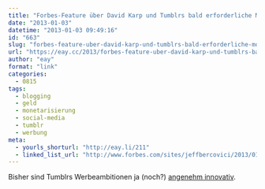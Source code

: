 ```yaml
---
title: "Forbes-Feature über David Karp und Tumblrs bald erforderliche Monetarisierung"
date: "2013-01-03"
datetime: "2013-01-03 09:49:16"
id: "663"
slug: "forbes-feature-uber-david-karp-und-tumblrs-bald-erforderliche-monetarisierung"
url: "https://eay.cc/2013/forbes-feature-uber-david-karp-und-tumblrs-bald-erforderliche-monetarisierung/"
author: "eay"
format: "link"
categories:
  - 0815
tags:
  - blogging
  - geld
  - monetarisierung
  - social-media
  - tumblr
  - werbung
meta:
  - yourls_shorturl: "http://eay.li/211"
  - linked_list_url: "http://www.forbes.com/sites/jeffbercovici/2013/01/02/tumblr-david-karps-800-million-art-project/"
---
```


Bisher sind Tumblrs Werbeambitionen ja (noch?) [angenehm innovativ](//eay.cc/2012/tumblr-mit-animierter-gif-werbung/).
